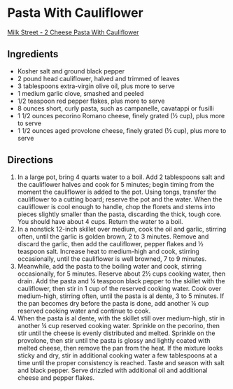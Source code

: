 # Pasta With Cauliflower

[Milk Street - 2 Cheese Pasta With Cauliflower](https://www.177milkstreet.com/recipes/two-cheese-pasta-cauliflower-naples-provolone-pecorino-dinner)

## Ingredients

* Kosher salt and ground black pepper
* 2 pound head cauliflower, halved and trimmed of leaves
* 3 tablespoons extra-virgin olive oil, plus more to serve
* 1 medium garlic clove, smashed and peeled
* 1/2 teaspoon red pepper flakes, plus more to serve
* 8 ounces short, curly pasta, such as campanelle, cavatappi or fusilli
* 1 1/2 ounces pecorino Romano cheese, finely grated (½ cup), plus more to serve
* 1 1/2 ounces aged provolone cheese, finely grated (½ cup), plus more to serve

## Directions

1. In a large pot, bring 4 quarts water to a boil. Add 2 tablespoons salt and the cauliflower halves and cook for 5 minutes; begin timing from the moment the cauliflower is added to the pot. Using tongs, transfer the cauliflower to a cutting board; reserve the pot and the water. When the cauliflower is cool enough to handle, chop the florets and stems into pieces slightly smaller than the pasta, discarding the thick, tough core. You should have about 4 cups. Return the water to a boil.
2. In a nonstick 12-inch skillet over medium, cook the oil and garlic, stirring often, until the garlic is golden brown, 2 to 3 minutes. Remove and discard the garlic, then add the cauliflower, pepper flakes and ½ teaspoon salt. Increase heat to medium-high and cook, stirring occasionally, until the cauliflower is well browned, 7 to 9 minutes.
3. Meanwhile, add the pasta to the boiling water and cook, stirring occasionally, for 5 minutes. Reserve about 2½ cups cooking water, then drain. Add the pasta and ¼ teaspoon black pepper to the skillet with the cauliflower, then stir in 1 cup of the reserved cooking water. Cook over medium-high, stirring often, until the pasta is al dente, 3 to 5 minutes. If the pan becomes dry before the pasta is done, add another ¼ cup reserved cooking water and continue to cook.
4. When the pasta is al dente, with the skillet still over medium-high, stir in another ¼ cup reserved cooking water. Sprinkle on the pecorino, then stir until the cheese is evenly distributed and melted. Sprinkle on the provolone, then stir until the pasta is glossy and lightly coated with melted cheese, then remove the pan from the heat. If the mixture looks sticky and dry, stir in additional cooking water a few tablespoons at a time until the proper consistency is reached. Taste and season with salt and black pepper. Serve drizzled with additional oil and additional cheese and pepper flakes.
